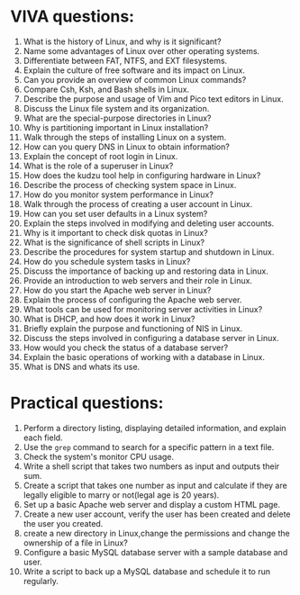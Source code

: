 # VIVA questions:

1. What is the history of Linux, and why is it significant?
2. Name some advantages of Linux over other operating systems.
3. Differentiate between FAT, NTFS, and EXT filesystems.
4. Explain the culture of free software and its impact on Linux.
5. Can you provide an overview of common Linux commands?
6. Compare Csh, Ksh, and Bash shells in Linux.
7. Describe the purpose and usage of Vim and Pico text editors in Linux.
8. Discuss the Linux file system and its organization.
9. What are the special-purpose directories in Linux?
10. Why is partitioning important in Linux installation?
11. Walk through the steps of installing Linux on a system.
12. How can you query DNS in Linux to obtain information?
13. Explain the concept of root login in Linux.
14. What is the role of a superuser in Linux?
15. How does the kudzu tool help in configuring hardware in Linux?
16. Describe the process of checking system space in Linux.
17. How do you monitor system performance in Linux?
18. Walk through the process of creating a user account in Linux.
19. How can you set user defaults in a Linux system?
20. Explain the steps involved in modifying and deleting user accounts.
21. Why is it important to check disk quotas in Linux?
22. What is the significance of shell scripts in Linux?
23. Describe the procedures for system startup and shutdown in Linux.
24. How do you schedule system tasks in Linux?
25. Discuss the importance of backing up and restoring data in Linux.
26. Provide an introduction to web servers and their role in Linux.
27. How do you start the Apache web server in Linux?
28. Explain the process of configuring the Apache web server.
29. What tools can be used for monitoring server activities in Linux?
30. What is DHCP, and how does it work in Linux?
31. Briefly explain the purpose and functioning of NIS in Linux.
32. Discuss the steps involved in configuring a database server in Linux.
33. How would you check the status of a database server?
34. Explain the basic operations of working with a database in Linux.
35. What is DNS and whats its use.

# Practical questions:

1. Perform a directory listing, displaying detailed information, and explain each field.
2. Use the `grep` command to search for a specific pattern in a text file.
3. Check the system's monitor CPU usage.
4. Write a shell script that takes two numbers as input and outputs their sum.
5. Create a script that takes one number as input and calculate if they are legally eligible to marry or not(legal age is 20 years).
6. Set up a basic Apache web server and display a custom HTML page.
7. Create a new user account, verify the user has been created and delete the user you created.
8. create a new directory in Linux,change the permissions and change the ownership of a file in Linux?
9. Configure a basic MySQL database server with a sample database and user.
10. Write a script to back up a MySQL database and schedule it to run regularly.
